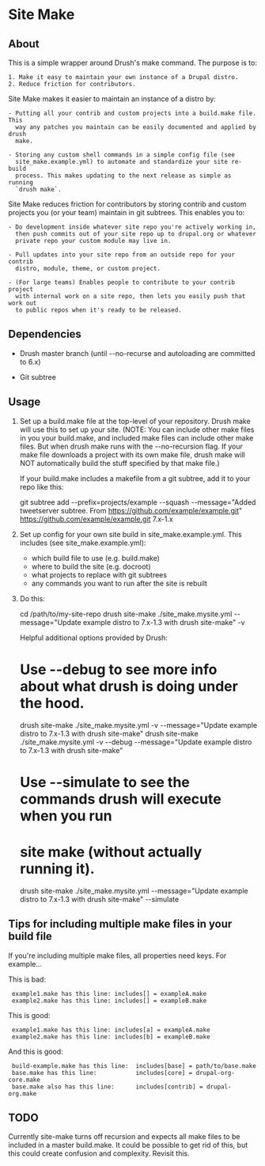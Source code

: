 Site Make
=========

About
-----

  This is a simple wrapper around Drush's make command. The purpose is to:
   
    1. Make it easy to maintain your own instance of a Drupal distro.
    2. Reduce friction for contributors.

  Site Make makes it easier to maintain an instance of a distro by:

    - Putting all your contrib and custom projects into a build.make file. This
      way any patches you maintain can be easily documented and applied by drush
      make. 

    - Storing any custom shell commands in a simple config file (see
      site_make.example.yml) to automate and standardize your site re-build
      process. This makes updating to the next release as simple as running
      `drush make`.

  Site Make reduces friction for contributors by storing contrib and custom
  projects you (or your team) maintain in git subtrees. This enables you to:

    - Do development inside whatever site repo you're actively working in,
      then push commits out of your site repo up to drupal.org or whatever
      private repo your custom module may live in.

    - Pull updates into your site repo from an outside repo for your contrib
      distro, module, theme, or custom project. 

    - (For large teams) Enables people to contribute to your contrib project
      with internal work on a site repo, then lets you easily push that work out
      to public repos when it's ready to be released.

Dependencies
------------

  - Drush master branch (until --no-recurse and autoloading are committed to 6.x)

  - Git subtree

Usage
-----

  1. Set up a build.make file at the top-level of your repository. Drush make
     will use this to set up your site. (NOTE: You can include other make files in you
     your build.make, and included make files can include other make files. But
     when drush make runs with the --no-recursion flag. If your make file
     downloads a project with its own make file, drush make will NOT
     automatically build the stuff specified by that make file.)

     If your build.make includes a makefile from a git subtree, add it to your
     repo like this:

       git subtree add --prefix=projects/example --squash --message="Added tweetserver subtree. From https://github.com/example/example.git" https://github.com/example/example.git 7.x-1.x
       

  2. Set up config for your own site build in site_make.example.yml. This
     includes (see site_make.example.yml): 
     
       - which build file to use (e.g. build.make)
       - where to build the site (e.g. docroot)
       - what projects to replace with git subtrees
       - any commands you want to run after the site is rebuilt


  3. Do this:
      
        cd /path/to/my-site-repo
        drush site-make ./site_make.mysite.yml --message="Update example distro to 7.x-1.3 with drush site-make" -v

     Helpful additional options provided by Drush:

        # Use --debug to see more info about what drush is doing under the hood.
        drush site-make ./site_make.mysite.yml -v --message="Update example distro to 7.x-1.3 with drush site-make"
        drush site-make ./site_make.mysite.yml -v --debug --message="Update example distro to 7.x-1.3 with drush site-make"
 
        # Use --simulate to see the commands drush will execute when you run
        # site make (without actually running it).
        drush site-make ./site_make.mysite.yml --message="Update example distro to 7.x-1.3 with drush site-make" --simulate


Tips for including multiple make files in your build file
----------------------------------------------------------

  If you're including multiple make files, all properties need keys. For example...

  This is bad:

     example1.make has this line: includes[] = exampleA.make
     example2.make has this line: includes[] = exampleB.make

  This is good:

     example1.make has this line: includes[a] = exampleA.make
     example2.make has this line: includes[b] = exampleB.make

  And this is good:

     build-example.make has this line:  includes[base] = path/to/base.make
     base.make has this line:           includes[core] = drupal-org-core.make
     base.make also has this line:      includes[contrib] = drupal-org.make

TODO
-----
Currently site-make turns off recursion and expects all make files to be
included in a master build.make. It could be possible to get rid of this, but
this could create confusion and complexity. Revisit this.

